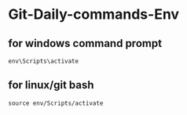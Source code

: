# Git-Daily-commands-Env

## for windows command prompt
`env\Scripts\activate`
## for linux/git bash
`source env/Scripts/activate`
